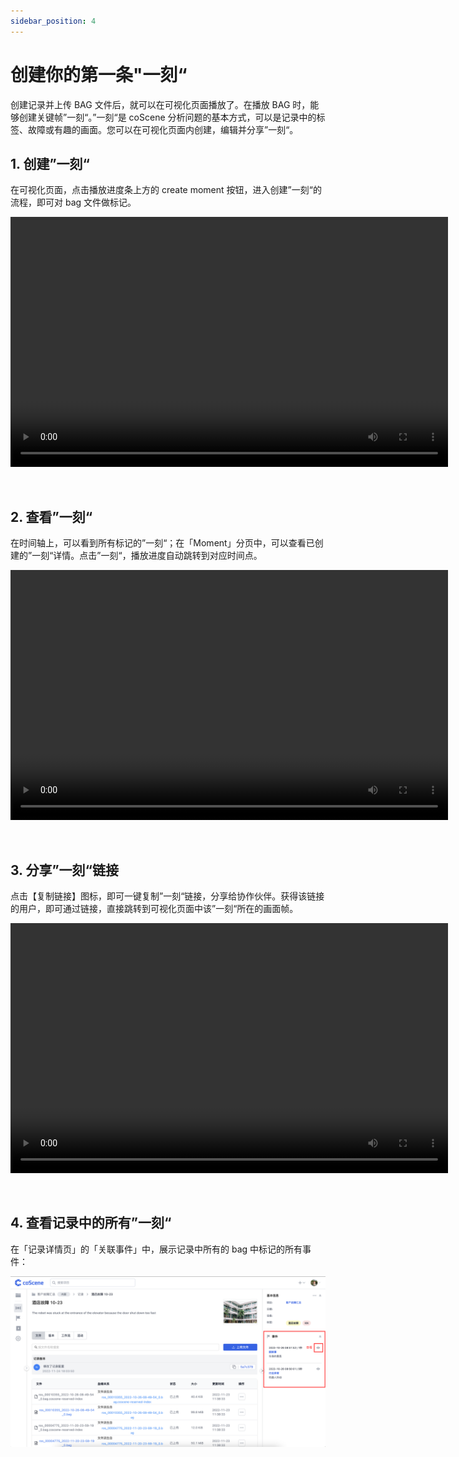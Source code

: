 ```yaml
---
sidebar_position: 4
---
```


# 创建你的第一条"一刻“

创建记录并上传 BAG 文件后，就可以在可视化页面播放了。在播放 BAG 时，能够创建关键帧”一刻“。”一刻“是 coScene 分析问题的基本方式，可以是记录中的标签、故障或有趣的画面。您可以在可视化页面内创建，编辑并分享”一刻“。

## 1. 创建”一刻“

在可视化页面，点击播放进度条上方的 create moment 按钮，进入创建”一刻“的流程，即可对 bag 文件做标记。

<video src="https://coscene-artifacts-prod.oss-cn-hangzhou.aliyuncs.com/docs/2-get-started/create-moment.mp4" controls="controls" width="700" height="400"></video>

<br />

## 2. 查看”一刻“

在时间轴上，可以看到所有标记的”一刻“；在「Moment」分页中，可以查看已创建的”一刻“详情。点击”一刻“，播放进度自动跳转到对应时间点。

<video src="https://coscene-artifacts-prod.oss-cn-hangzhou.aliyuncs.com/docs/2-get-started/click-moment.mp4" controls="controls" width="700" height="400"></video>

<br />

## 3. 分享”一刻“链接

点击【复制链接】图标，即可一键复制”一刻“链接，分享给协作伙伴。获得该链接的用户，即可通过链接，直接跳转到可视化页面中该”一刻“所在的画面帧。

<video src="https://coscene-artifacts-prod.oss-cn-hangzhou.aliyuncs.com/docs/2-get-started/copy-moment-link.mp4" controls="controls" width="700" height="400"></video>

<br />

## 4. 查看记录中的所有”一刻“

在「记录详情页」的「关联事件」中，展示记录中所有的 bag 中标记的所有事件：

![related-event-1](img/related-event-1.png)
